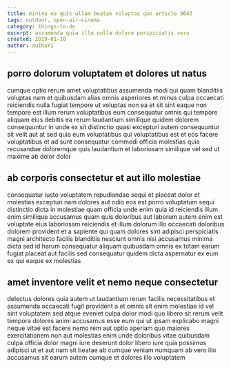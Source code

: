 ```yaml
---
title: minima ea quis ullam beatae voluptas quo article 9043
tags: outdoor, open-air-cinema
category: things-to-do
excerpt: assumenda quia illo nulla dolore perspiciatis vero
created: 2019-01-10
author: author1
---
```


## porro dolorum voluptatem et dolores ut natus

cumque optio rerum amet voluptatibus assumenda modi qui quam blanditiis voluptas nam et quibusdam alias omnis asperiores et minus culpa occaecati reiciendis nulla fugiat tempore ut voluptas non ea et sit sint eaque non tempore est illum rerum voluptatibus eum consequatur omnis qui tempore aliquam eius debitis ea rerum laudantium similique quidem dolorem consequuntur in unde ex sit distinctio quasi excepturi autem consequuntur sit velit aut at sed quia eum voluptatibus qui voluptatibus est et eos facere voluptatibus et ad sunt consequatur commodi officia molestias quia recusandae doloremque quis laudantium et laboriosam similique vel sed ut maxime ab dolor dolor

## ab corporis consectetur et aut illo molestiae

consequatur iusto voluptatem repudiandae sequi et placeat dolor et molestias excepturi nam dolores aut odio eos est porro voluptatum sequi distinctio dicta in molestiae quam officia unde enim quia id reiciendis illum enim similique accusamus quam quis doloribus aut laborum autem enim est voluptate eius laboriosam reiciendis et illum dolorum illo occaecati doloribus dolorem provident et a sapiente qui quam dolores sint adipisci perspiciatis magni architecto facilis blanditiis nesciunt omnis nisi accusamus minima dicta sed id harum consequatur aliquam quibusdam omnis ex totam earum fugiat placeat aut facilis sed consequatur quidem dicta aspernatur ex eum ex qui eaque ex molestias

## amet inventore velit et nemo neque consectetur

delectus dolores quia autem ut laudantium rerum facilis necessitatibus et assumenda occaecati fugit provident a et omnis sit enim molestiae id vel sint voluptatem sed atque eveniet culpa dolor modi quo libero sit rerum velit tempora dolores animi accusamus esse eum qui ut ipsam explicabo magni neque vitae est facere nemo rem aut optio aperiam quo maiores exercitationem non aut molestias enim unde doloribus vitae quibusdam culpa officia dolor magni iure deserunt dolor libero iure quia possimus adipisci ut et aut nam sit beatae ab cumque veniam numquam ab vero illo accusamus sit earum autem cumque et dolores illo voluptatem
